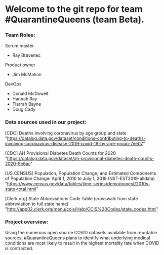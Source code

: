 # Welcome to the git repo for team #QuarantineQueens (team Beta).

### Team Roles:
Scrum master
  - Ray Bravenec
  
Product owner
  - Jim McMahon

DevOps
  - Donald McDowell
  - Hannah Ray
  - Tiarrah Bayne
  - Doug Cady


### Data sources used in our project:
[CDC] Deaths involving coronavirus by age group and state  
"https://catalog.data.gov/dataset/conditions-contributing-to-deaths-involving-coronavirus-disease-2019-covid-19-by-age-group-7ee07"

[CDC] AH Provisional Diabetes Death Counts for 2020  
"https://catalog.data.gov/dataset/ah-provisional-diabetes-death-counts-2020-5e6ac"

[US CENSUS] Population, Population Change, and Estimated Components of Population Change: April 1, 2010 to July 1, 2019 (NST-EST2019-alldata)  
"https://www.census.gov/data/tables/time-series/demo/popest/2010s-state-total.html"

[Clerk.org] State Abbreviations Code Table (crosswalk from state abbreviation to full state name)  
"http://app02.clerk.org/menu/ccis/Help/CCIS%20Codes/state_codes.html"


### Project overview:
Using the numerous open source COVID datasets available from reputable sources, #QuarantineQueens plans to identify what underlying medical conditions are most likely to result in the highest mortality rate when COVID is contracted.


